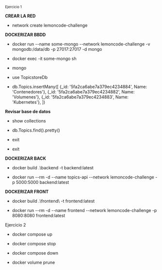 <sup> Ejercicio 1 </sup>

**CREAR LA RED**

* network create lemoncode-challenge
  
**DOCKERIZAR BBDD**

* docker run --name some-mongo --network lemoncode-challenge -v mongodb:/data/db -p 27017:27017 -d mongo
  

* docker exec -it some-mongo sh
  

* mongo
  

* use TopicstoreDb 
  

* db.Topics.insertMany([
       {_id: '5fa2ca6abe7a379ec4234884', Name: 'Contenedores'},
       {_id: '5fa2ca6abe7a379ec4234882', Name: 'Volumenes'},
       {_id: '5fa2ca6abe7a379ec4234883', Name: 'Kubernetes'},
  ])

**Revisar base de datos**

* show collections

* db.Topics.find().pretty()

* exit 

* exit

**DOCKERIZAR BACK**

* docker build .\backend -t backend:latest

* docker run --rm -d --name topics-api --network lemoncode-challenge -p 5000:5000 backend:latest 

****DOCKERIZAR FRONT****

* docker build .\frontend\ -t frontend:latest

* docker run --rm -d --name frontend --network lemoncode-challenge  -p 8080:8080 frontend:latest 
  
  

Ejercicio 2

* docker compose up 

* docker compose stop

* docker compose down

* docker volume prune
